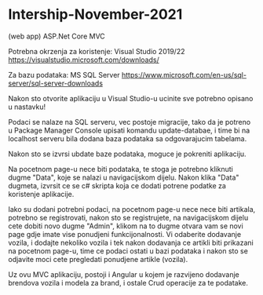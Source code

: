 # Intership-November-2021
(web app) ASP.Net Core MVC

Potrebna okrzenja za koristenje:
Visual Studio 2019/22 https://visualstudio.microsoft.com/downloads/

Za bazu podataka:
MS SQL Server https://www.microsoft.com/en-us/sql-server/sql-server-downloads

Nakon sto otvorite aplikaciju u Visual Studio-u ucinite sve potrebno opisano u nastavku!

Podaci se nalaze na SQL serveru, vec postoje migracije, tako da je potreno u 
Package Manager Console upisati komandu update-databae, i time bi na localhost serveru
bila dodana baza podataka sa odgovarajucim tabelama.

Nakon sto se izvrsi ubdate baze podataka, moguce je pokreniti aplikaciju.

Na pocetnom page-u nece biti podataka, te stoga je potrebno kliknuti dugme "Data", koje
se nalazi u navigacijskom dijelu. Nakon klika "Data" dugmeta, izvrsit ce se c# skripta koja ce
dodati potrene podatke za koristenje aplikacije.

Iako su dodani potrebni podaci, na pocetnom page-u nece nece biti artikala, potrebno se registrovati,
nakon sto se registrujete, na navigacijskom dijelu cete dobiti novo dugme "Admin", klikom na to dugme 
otvara vam se novi page gdje imate vise ponudjeni funkcijonalnosti. Vi odaberite dodavanje vozila,
i dodajte nekoliko vozila i tek nakon dodavanja ce artikli biti prikazani na pocetnom page-u, time ce
podaci ostati u bazi podataka i nakon sto se odjavite moci cete pregledati ponudjene artikle (vozila).

Uz ovu MVC aplikaciju, postoji i Angular u kojem je razvijeno dodavanje brendova  vozila i modela za brand, 
i ostale Crud operacije za te podatake.


